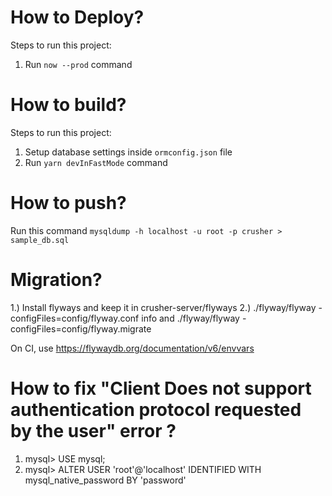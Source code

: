 # How to Deploy?

Steps to run this project:

1. Run `now --prod` command

# How to build?

Steps to run this project:

1. Setup database settings inside `ormconfig.json` file
2. Run `yarn devInFastMode` command

# How to push?

Run this command
`mysqldump -h localhost -u root -p crusher > sample_db.sql`


# Migration?
1.) Install flyways and keep it in crusher-server/flyways
2.) ./flyway/flyway -configFiles=config/flyway.conf info and  ./flyway/flyway -configFiles=config/flyway.migrate 

On CI, use https://flywaydb.org/documentation/v6/envvars


# How to fix "Client Does not support authentication protocol requested by the user" error ?

1. mysql> USE mysql;
2. mysql> ALTER USER 'root'@'localhost' IDENTIFIED WITH mysql_native_password BY 'password'
